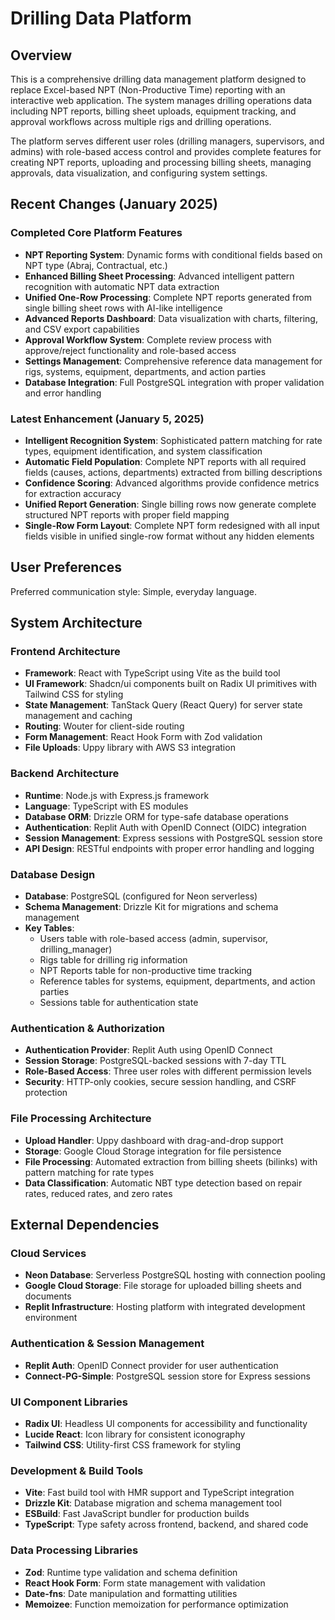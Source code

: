 # Drilling Data Platform

## Overview

This is a comprehensive drilling data management platform designed to replace Excel-based NPT (Non-Productive Time) reporting with an interactive web application. The system manages drilling operations data including NPT reports, billing sheet uploads, equipment tracking, and approval workflows across multiple rigs and drilling operations.

The platform serves different user roles (drilling managers, supervisors, and admins) with role-based access control and provides complete features for creating NPT reports, uploading and processing billing sheets, managing approvals, data visualization, and configuring system settings.

## Recent Changes (January 2025)

### Completed Core Platform Features
- **NPT Reporting System**: Dynamic forms with conditional fields based on NPT type (Abraj, Contractual, etc.)
- **Enhanced Billing Sheet Processing**: Advanced intelligent pattern recognition with automatic NPT data extraction
- **Unified One-Row Processing**: Complete NPT reports generated from single billing sheet rows with AI-like intelligence
- **Advanced Reports Dashboard**: Data visualization with charts, filtering, and CSV export capabilities
- **Approval Workflow System**: Complete review process with approve/reject functionality and role-based access
- **Settings Management**: Comprehensive reference data management for rigs, systems, equipment, departments, and action parties
- **Database Integration**: Full PostgreSQL integration with proper validation and error handling

### Latest Enhancement (January 5, 2025)
- **Intelligent Recognition System**: Sophisticated pattern matching for rate types, equipment identification, and system classification
- **Automatic Field Population**: Complete NPT reports with all required fields (causes, actions, departments) extracted from billing descriptions
- **Confidence Scoring**: Advanced algorithms provide confidence metrics for extraction accuracy
- **Unified Report Generation**: Single billing rows now generate complete structured NPT reports with proper field mapping
- **Single-Row Form Layout**: Complete NPT form redesigned with all input fields visible in unified single-row format without any hidden elements

## User Preferences

Preferred communication style: Simple, everyday language.

## System Architecture

### Frontend Architecture
- **Framework**: React with TypeScript using Vite as the build tool
- **UI Framework**: Shadcn/ui components built on Radix UI primitives with Tailwind CSS for styling
- **State Management**: TanStack Query (React Query) for server state management and caching
- **Routing**: Wouter for client-side routing
- **Form Management**: React Hook Form with Zod validation
- **File Uploads**: Uppy library with AWS S3 integration

### Backend Architecture
- **Runtime**: Node.js with Express.js framework
- **Language**: TypeScript with ES modules
- **Database ORM**: Drizzle ORM for type-safe database operations
- **Authentication**: Replit Auth with OpenID Connect (OIDC) integration
- **Session Management**: Express sessions with PostgreSQL session store
- **API Design**: RESTful endpoints with proper error handling and logging

### Database Design
- **Database**: PostgreSQL (configured for Neon serverless)
- **Schema Management**: Drizzle Kit for migrations and schema management
- **Key Tables**:
  - Users table with role-based access (admin, supervisor, drilling_manager)
  - Rigs table for drilling rig information
  - NPT Reports table for non-productive time tracking
  - Reference tables for systems, equipment, departments, and action parties
  - Sessions table for authentication state

### Authentication & Authorization
- **Authentication Provider**: Replit Auth using OpenID Connect
- **Session Storage**: PostgreSQL-backed sessions with 7-day TTL
- **Role-Based Access**: Three user roles with different permission levels
- **Security**: HTTP-only cookies, secure session handling, and CSRF protection

### File Processing Architecture
- **Upload Handler**: Uppy dashboard with drag-and-drop support
- **Storage**: Google Cloud Storage integration for file persistence
- **File Processing**: Automated extraction from billing sheets (bilinks) with pattern matching for rate types
- **Data Classification**: Automatic NBT type detection based on repair rates, reduced rates, and zero rates

## External Dependencies

### Cloud Services
- **Neon Database**: Serverless PostgreSQL hosting with connection pooling
- **Google Cloud Storage**: File storage for uploaded billing sheets and documents
- **Replit Infrastructure**: Hosting platform with integrated development environment

### Authentication & Session Management
- **Replit Auth**: OpenID Connect provider for user authentication
- **Connect-PG-Simple**: PostgreSQL session store for Express sessions

### UI Component Libraries
- **Radix UI**: Headless UI components for accessibility and functionality
- **Lucide React**: Icon library for consistent iconography
- **Tailwind CSS**: Utility-first CSS framework for styling

### Development & Build Tools
- **Vite**: Fast build tool with HMR support and TypeScript integration
- **Drizzle Kit**: Database migration and schema management tool
- **ESBuild**: Fast JavaScript bundler for production builds
- **TypeScript**: Type safety across frontend, backend, and shared code

### Data Processing Libraries
- **Zod**: Runtime type validation and schema definition
- **React Hook Form**: Form state management with validation
- **Date-fns**: Date manipulation and formatting utilities
- **Memoizee**: Function memoization for performance optimization